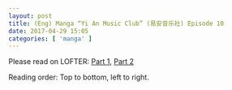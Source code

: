 ```yaml
---
layout: post
title: (Eng) Manga “Yi An Music Club” (易安音乐社) Episode 10
date: 2017-04-29 15:05
categories: [ 'manga' ]
---
```


Please read on LOFTER: [Part 1](http://quadrifolium.lofter.com/post/1d4edd3a_f68f475), [Part 2](http://quadrifolium.lofter.com/post/1d4edd3a_f68f478)

Reading order: Top to bottom, left to right.
